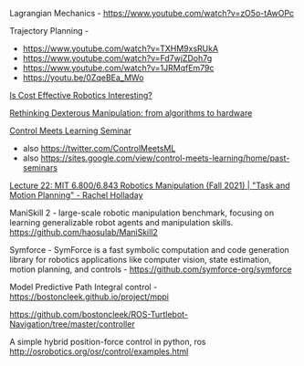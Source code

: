 Lagrangian Mechanics  - https://www.youtube.com/watch?v=zO5o-tAwOPc

Trajectory Planning -
- https://www.youtube.com/watch?v=TXHM9xsRUkA
- https://www.youtube.com/watch?v=Fd7wjZDoh7g
- https://www.youtube.com/watch?v=1JRMqfEm79c
- https://youtu.be/0ZqeBEa_MWo
	
	
[Is Cost Effective Robotics Interesting?](https://www.youtube.com/watch?v=33RBJ67wyxA)

[Rethinking Dexterous Manipulation: from algorithms to hardware](https://www.youtube.com/watch?v=MTDdYkbFQQI)

[ Control Meets Learning Seminar](https://groups.google.com/u/0/g/control-meets-learning-seminar/) 
- also https://twitter.com/ControlMeetsML  
- also https://sites.google.com/view/control-meets-learning/home/past-seminars

[Lecture 22: MIT 6.800/6.843 Robotics Manipulation (Fall 2021) | "Task and Motion Planning" -  Rachel Holladay ](https://www.youtube.com/watch?v=A-goUwiIdkA)

ManiSkill 2  - large-scale robotic manipulation benchmark, focusing on learning generalizable robot agents and manipulation skills. https://github.com/haosulab/ManiSkill2

Symforce -  SymForce is a fast symbolic computation and code generation library for robotics applications like computer vision, state estimation, motion planning, and controls  - https://github.com/symforce-org/symforce

Model Predictive Path Integral control  - https://bostoncleek.github.io/project/mppi


https://github.com/bostoncleek/ROS-Turtlebot-Navigation/tree/master/controller

A simple hybrid position-force control in python, ros http://osrobotics.org/osr/control/examples.html
